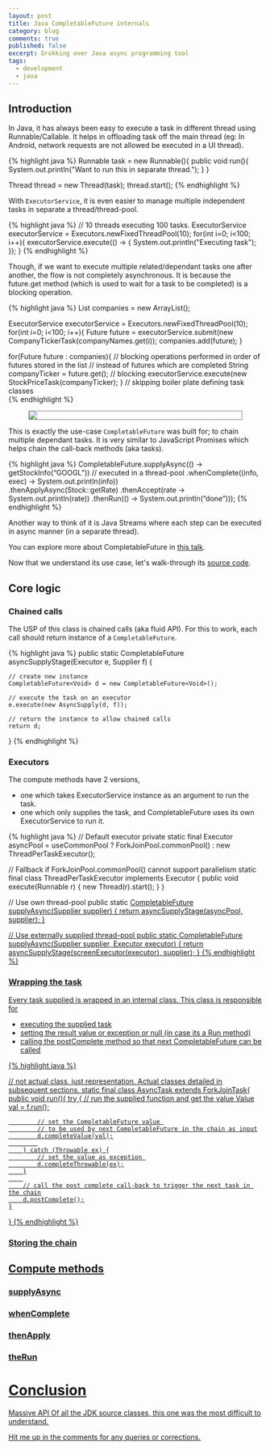 ```yaml
---
layout: post
title: Java CompletableFuture internals
category: blog
comments: true
published: false
excerpt: Grokking over Java async programming tool
tags: 
  - development
  - java
---
```


## Introduction

In Java, it has always been easy to execute a task in different thread using Runnable/Callable. It helps in offloading task off the main thread (eg: In Android, network requests are not allowed be executed in a UI thread). 

{% highlight java %}
Runnable task = new Runnable(){ 
    public void run(){
        System.out.println("Want to run this in separate thread.");
    }
}

Thread thread = new Thread(task);
thread.start();
{% endhighlight %} 


With ```ExecutorService```, it is even easier to manage multiple independent tasks in separate a thread/thread-pool.

{% highlight java %}
// 10 threads executing 100 tasks.
ExecutorService executorService = Executors.newFixedThreadPool(10);
for(int i=0; i<100; i++){
    executorService.execute(() -> {
        System.out.println("Executing task");
    });
}
{% endhighlight %}
 
Though, if we want to execute multiple related/dependant tasks one after another, 
the flow is not completely asynchronous. It is because the future.get method (which is used to wait for a task to be completed) is a blocking operation.   

{% highlight java %}
List<Future> companies = new ArrayList<Future>();

ExecutorService executorService = Executors.newFixedThreadPool(10);
for(int i=0; i<100; i++){
    Future future = executorService.submit(new CompanyTickerTask(companyNames.get(i));
    companies.add(future);
}

for(Future future : companies){
    // blocking operations performed in order of futures stored in the list 
    // instead of futures which are completed 
    String companyTicker = future.get();  // blocking
    executorService.execute(new StockPriceTask(companyTicker);
}
// skipping boiler plate defining task classes  
{% endhighlight %}

<figure style="border: 1px solid gray">
    <a  href="{{ site.url }}/images/blog/completable_future.png" data-lightbox="image-1"><img src="{{ site.url }}/images/blog/completable_future.png"></a>
</figure>

This is exactly the use-case ```CompletableFuture``` was built for; to chain multiple dependant tasks. 
It is very similar to JavaScript Promises which helps chain the call-back methods (aka tasks). 

{% highlight java %}
 CompletableFuture.supplyAsync(() -> getStockInfo(“GOOGL”))   // executed in a thread-pool 
        .whenComplete((info, exec) -> System.out.println(info))  
        .thenApplyAsync(Stock::getRate)
        .thenAccept(rate -> System.out.println(rate))
        .thenRun(() -> System.out.println(“done”)));
{% endhighlight %}

Another way to think of it is Java Streams where each step can be executed in async manner (in a separate thread). 

You can explore more about CompletableFuture in [this talk](https://www.youtube.com/watch?v=Q_0_1mKTlnY).

Now that we understand its use case, let's walk-through its [source code](https://github.com/openjdk-mirror/jdk/blob/jdk8u/jdk8u/master/src/share/classes/java/util/concurrent/CompletableFuture.java).

## Core logic 

### Chained calls

The USP of this class is chained calls (aka fluid API). For this to work, each call should return 
instance of a ```CompletableFuture```. 

{% highlight java %}
public static CompletableFuture asyncSupplyStage(Executor e, Supplier f) {

    // create new instance 
    CompletableFuture<Void> d = new CompletableFuture<Void>();
    
    // execute the task on an executor
    e.execute(new AsyncSupply(d, f));
    
    // return the instance to allow chained calls
    return d; 
}
{% endhighlight %}

### Executors

The compute methods have 2 versions, 

- one which takes ExecutorService instance as an argument to run the task.
- one which only supplies the task, and CompletableFuture uses its own ExecutorService to run it.
 
{% highlight java %}
// Default executor
private static final Executor asyncPool = useCommonPool ?
    ForkJoinPool.commonPool() : new ThreadPerTaskExecutor();

// Fallback if ForkJoinPool.commonPool() cannot support parallelism
static final class ThreadPerTaskExecutor implements Executor {
    public void execute(Runnable r) { new Thread(r).start(); }
}

// Use own thread-pool 
public static <U> CompletableFuture<U> supplyAsync(Supplier<U> supplier) {
    return asyncSupplyStage(asyncPool, supplier);
}

// Use externally supplied thread-pool
public static <U> CompletableFuture<U> supplyAsync(Supplier<U> supplier, Executor executor) {
    return asyncSupplyStage(screenExecutor(executor), supplier);
}
{% endhighlight %}

### Wrapping the task

Every task supplied is wrapped in an internal class. This class is responsible for 

- executing the supplied task
- setting the result value or exception or null (in case its a Run method)
- calling the postComplete method so that next CompletableFuture can be called

{% highlight java %}

// not actual class, just representation. Actual classes detailed in subsequent sections.
static final class AsyncTask extends ForkJoinTask{
    public void run(){
        try {
            // run the supplied function and get the value
            Value val = f.run();
            
            // set the CompletableFuture value 
            // to be used by next CompletableFuture in the chain as input
            d.completeValue(val);
            
        } catch (Throwable ex) {
            // set the value as exception 
            d.completeThrowable(ex);
        }
        
        // call the post complete call-back to trigger the next task in the chain
        d.postComplete();
    }
}
{% endhighlight %}

### Storing the chain




## Compute methods

### supplyAsync

### whenComplete

### thenApply

### theRun

# Conclusion

Massive API
Of all the JDK source classes, this one was the most difficult to understand. 


Hit me up in the comments for any queries or corrections.
